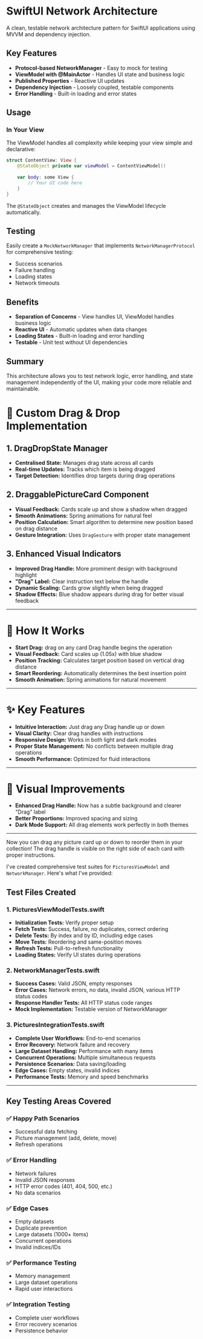 # SwiftUI Network Architecture

A clean, testable network architecture pattern for SwiftUI applications using MVVM and dependency injection.

## Key Features

- **Protocol-based NetworkManager** - Easy to mock for testing  
- **ViewModel with @MainActor** - Handles UI state and business logic  
- **Published Properties** - Reactive UI updates  
- **Dependency Injection** - Loosely coupled, testable components  
- **Error Handling** - Built-in loading and error states  

## Usage

### In Your View

The ViewModel handles all complexity while keeping your view simple and declarative:

```swift
struct ContentView: View {
    @StateObject private var viewModel = ContentViewModel()
    
    var body: some View {
        // Your UI code here
    }
}
```

The `@StateObject` creates and manages the ViewModel lifecycle automatically.

## Testing

Easily create a `MockNetworkManager` that implements `NetworkManagerProtocol` for comprehensive testing:

- Success scenarios  
- Failure handling  
- Loading states  
- Network timeouts  

## Benefits

- **Separation of Concerns** - View handles UI, ViewModel handles business logic  
- **Reactive UI** - Automatic updates when data changes  
- **Loading States** - Built-in loading and error handling  
- **Testable** - Unit test without UI dependencies  

## Summary

This architecture allows you to test network logic, error handling, and state management independently of the UI, making your code more reliable and maintainable.


# 🎯 Custom Drag & Drop Implementation

## 1. DragDropState Manager

- **Centralised State:** Manages drag state across all cards  
- **Real-time Updates:** Tracks which item is being dragged  
- **Target Detection:** Identifies drop targets during drag operations  

## 2. DraggablePictureCard Component

- **Visual Feedback:** Cards scale up and show a shadow when dragged  
- **Smooth Animations:** Spring animations for natural feel  
- **Position Calculation:** Smart algorithm to determine new position based on drag distance  
- **Gesture Integration:** Uses `DragGesture` with proper state management  

## 3. Enhanced Visual Indicators

- **Improved Drag Handle:** More prominent design with background highlight  
- **"Drag" Label:** Clear instruction text below the handle  
- **Dynamic Scaling:** Cards grow slightly when being dragged  
- **Shadow Effects:** Blue shadow appears during drag for better visual feedback  

---

# 🔧 How It Works

- **Start Drag:**  drag on any card Drag handle begins the operation  
- **Visual Feedback:** Card scales up (1.05x) with blue shadow  
- **Position Tracking:** Calculates target position based on vertical drag distance  
- **Smart Reordering:** Automatically determines the best insertion point  
- **Smooth Animation:** Spring animations for natural movement  

---

# ✨ Key Features

- **Intuitive Interaction:** Just drag any Drag handle up or down  
- **Visual Clarity:** Clear drag handles with instructions  
- **Responsive Design:** Works in both light and dark modes  
- **Proper State Management:** No conflicts between multiple drag operations  
- **Smooth Performance:** Optimized for fluid interactions  

---

# 🎨 Visual Improvements

- **Enhanced Drag Handle:** Now has a subtle background and clearer "Drag" label  
- **Better Proportions:** Improved spacing and sizing  
- **Dark Mode Support:** All drag elements work perfectly in both themes  

---

Now you can drag any picture card up or down to reorder them in your collection! The drag handle is visible on the right side of each card with proper instructions.


I've created comprehensive test suites for  `PicturesViewModel` and `NetworkManager`. Here's what I've provided:

## Test Files Created

### 1. PicturesViewModelTests.swift

- **Initialization Tests:** Verify proper setup  
- **Fetch Tests:** Success, failure, no duplicates, correct ordering  
- **Delete Tests:** By index and by ID, including edge cases  
- **Move Tests:** Reordering and same-position moves  
- **Refresh Tests:** Pull-to-refresh functionality  
- **Loading States:** Verify UI states during operations  

### 2. NetworkManagerTests.swift

- **Success Cases:** Valid JSON, empty responses  
- **Error Cases:** Network errors, no data, invalid JSON, various HTTP status codes  
- **Response Handler Tests:** All HTTP status code ranges  
- **Mock Implementation:** Testable version of NetworkManager  

### 3. PicturesIntegrationTests.swift

- **Complete User Workflows:** End-to-end scenarios  
- **Error Recovery:** Network failure and recovery  
- **Large Dataset Handling:** Performance with many items  
- **Concurrent Operations:** Multiple simultaneous requests  
- **Persistence Scenarios:** Data saving/loading  
- **Edge Cases:** Empty states, invalid indices  
- **Performance Tests:** Memory and speed benchmarks  

---

## Key Testing Areas Covered

### ✅ Happy Path Scenarios

- Successful data fetching  
- Picture management (add, delete, move)  
- Refresh operations  

### ✅ Error Handling

- Network failures  
- Invalid JSON responses  
- HTTP error codes (401, 404, 500, etc.)  
- No data scenarios  

### ✅ Edge Cases

- Empty datasets  
- Duplicate prevention  
- Large datasets (1000+ items)  
- Concurrent operations  
- Invalid indices/IDs  

### ✅ Performance Testing

- Memory management  
- Large dataset operations  
- Rapid user interactions  

### ✅ Integration Testing

- Complete user workflows  
- Error recovery scenarios  
- Persistence behavior  


